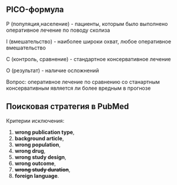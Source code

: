 ## PICO-формула

P (популяция,население) - пациенты, которым было выполнено оперативное лечение по поводу сколиза

I (вмешательство) - наиболее широки охват, любое оперативное вмешательство

C (контроль, сравнение) - стандартное консервативное лечение

О (результат) - наличие осложнений

Вопрос: оперативное лечение по сравнению со станартным консервативным является ли более вредным в прогнозе

## Поисковая стратегия в PubMed

Критерии исключения:

1. **wrong publication type**,
1. **background article**,
1. **wrong population**,
1. **wrong drug**,
1. **wrong study design**,
1. **wrong outcome**,
1. ~~**wrong study duration**~~,
1. **foreign language**.
